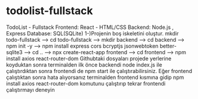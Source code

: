 # todolist-fullstack
TodoList - Fullstack
Frontend: React - HTML/CSS
Backend: Node.js , Express
Database: SQL(SQLite)
1-)Projenin boş iskeletini oluştur.
mkdir todo-fullstack -->
cd todo-fullstack -->
mkdir backend -->
cd backend -->
npm init -y -->
npm install express cors bcryptjs jsonwebtoken better-sqlite3 -->
cd .. -->
npx create-react-app frontend -->
cd frontend --> 
npm install axios react-router-dom 
Githubtaki dosyaları projede yerlerine koyduktan sonra terminalden ilk önce backendi node index.js ile çalıştırdıktan sonra frontendi de npm start ile çalıştırabilirsiniz. Eğer frontend çalıştıktan sonra hata alıyorsanız terminalden frontend kısmına gidip npm install axios react-router-dom komutunu çalıştırıp tekrar frontendi çalıştırmayı deneyin


